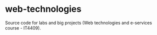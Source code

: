 # web-technologies
Source code for labs and big projects (Web technologies and e-services course - IT4409).
